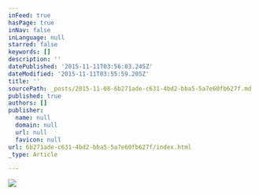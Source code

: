 ```yaml
---
inFeed: true
hasPage: true
inNav: false
inLanguage: null
starred: false
keywords: []
description: ''
datePublished: '2015-11-11T03:56:03.245Z'
dateModified: '2015-11-11T03:55:59.205Z'
title: ''
sourcePath: _posts/2015-11-08-6b271ade-c631-4bd2-bba5-5a7e60fb627f.md
published: true
authors: []
publisher:
  name: null
  domain: null
  url: null
  favicon: null
url: 6b271ade-c631-4bd2-bba5-5a7e60fb627f/index.html
_type: Article

---
```

![](https://the-grid-user-content.s3-us-west-2.amazonaws.com/aecaa30e-59b7-49a6-9505-f5225b8fd238.jpg)